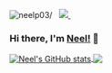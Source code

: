 <p align="left"> 
 <img src=https://komarev.com/ghpvc/?username=neelp03 alt=neelp03/> 
 &nbsp; 
 
  
  <a href="https://www.linkedin.com/in/neel-patel-01/">
    <img src="https://img.shields.io/badge/Neel-Patel-blue?style=flat&logo=linkedin">
  </a> &nbsp;   

### Hi there, I'm [Neel!](https://www.linkedin.com/in/neel-patel-01/) 👋

<!--
Here are some ideas to get you started:

- 🔭 I’m currently working on ...
- 🌱 I’m currently learning ...
- 👯 I’m looking to collaborate on ...
- 🤔 I’m looking for help with ...
- 💬 Ask me about ...
- 📫 How to reach me: ...
- 😄 Pronouns: ...
- ⚡ Fun fact: ...
-->


<a href="https://github.com/neelp03/neelp03">
  <img align="center" src="https://github-readme-stats.vercel.app/api?username=neelp03&show=issues,prs&count_private=true&show_icons=true&theme=onedark&include_all_commits=true" alt="Neel's GitHub stats" />
 <a href="https://github.com/neelp03/neelp03">
  <img align="center" src="https://github-readme-stats.vercel.app/api/top-langs/?username=neelp03&theme=onedark" />
  </a>
